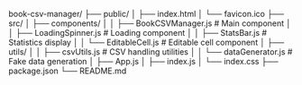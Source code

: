 book-csv-manager/
   ├── public/
   │   ├── index.html
   │   └── favicon.ico
   ├── src/
   │   ├── components/
   │   │   ├── BookCSVManager.js    # Main component
   │   │   ├── LoadingSpinner.js    # Loading component
   │   │   ├── StatsBar.js         # Statistics display
   │   │   └── EditableCell.js     # Editable cell component
   │   ├── utils/
   │   │   ├── csvUtils.js         # CSV handling utilities
   │   │   └── dataGenerator.js    # Fake data generation
   │   ├── App.js
   │   ├── index.js
   │   └── index.css
   ├── package.json
   └── README.md